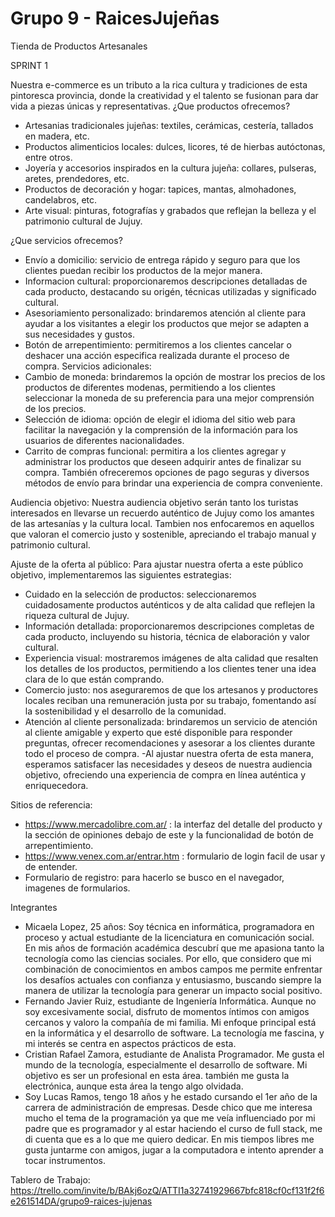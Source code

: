 # Grupo 9 - RaicesJujeñas
Tienda de Productos Artesanales

SPRINT 1

Nuestra e-commerce es un tributo a la rica cultura y tradiciones de esta pintoresca provincia, donde la creatividad y el talento se fusionan para dar vida a piezas únicas y representativas.
¿Que productos ofrecemos?
- Artesanias tradicionales jujeñas: textiles, cerámicas, cestería, tallados en madera, etc.
- Productos alimenticios locales: dulces, licores, té de hierbas autóctonas, entre otros.
- Joyería y accesorios inspirados en la cultura jujeña: collares, pulseras, aretes, prendedores, etc.
- Productos de decoración y hogar: tapices, mantas, almohadones, candelabros, etc.
- Arte visual: pinturas, fotografías y grabados que reflejan la belleza y el patrimonio cultural de Jujuy.

¿Que servicios ofrecemos?
- Envío a domicilio: servicio de entrega rápido y seguro para que los clientes puedan recibir los productos de la mejor manera.
- Informacion cultural: proporcionaremos descripciones detalladas de cada producto, destacando su origén, técnicas utilizadas y significado cultural.
- Asesoriamiento personalizado: brindaremos atención al cliente para ayudar a los visitantes a elegir los productos que mejor se adapten a sus necesidades y gustos.
- Botón de arrepentimiento: permitiremos a los clientes cancelar o deshacer una acción especifica realizada durante el proceso de compra.
Servicios adicionales:
- Cambio de moneda: brindaremos la opción de mostrar los precios de los productos de diferentes modenas, permitiendo a los clientes seleccionar la moneda de su preferencia para una mejor comprensión de los precios.
- Selección de idioma: opción de elegir el idioma del sitio web para facilitar la navegación y la comprensión de la información para los usuarios de diferentes nacionalidades.
- Carrito de compras funcional: permitira a los clientes agregar y administrar los productos que deseen adquirir antes de finalizar su compra. También ofreceremos opciones de pago seguras y diversos métodos de envío para brindar una experiencia de compra conveniente.

Audiencia objetivo:
Nuestra audiencia objetivo serán tanto los turistas interesados en llevarse un recuerdo auténtico de Jujuy como los amantes de las artesanías y la cultura local. Tambien nos enfocaremos en aquellos que valoran el comercio justo y sostenible, apreciando el trabajo manual y patrimonio cultural.

Ajuste de la oferta al público:
Para ajustar nuestra oferta a este público objetivo, implementaremos las siguientes estrategias:

- Cuidado en la selección de productos: seleccionaremos cuidadosamente productos auténticos y de alta calidad que reflejen la riqueza cultural de Jujuy.
- Información detallada: proporcionaremos descripciones completas de cada producto, incluyendo su historia, técnica de elaboración y valor cultural.
- Experiencia visual: mostraremos imágenes de alta calidad que resalten los detalles de los productos, permitiendo a los clientes tener una idea clara de lo que están comprando.
- Comercio justo: nos aseguraremos de que los artesanos y productores locales reciban una remuneración justa por su trabajo, fomentando así la sostenibilidad y el desarrollo de la comunidad.
- Atención al cliente personalizada: brindaremos un servicio de atención al cliente amigable y experto que esté disponible para responder preguntas, ofrecer recomendaciones y asesorar a los clientes durante todo el proceso de compra.
-Al ajustar nuestra oferta de esta manera, esperamos satisfacer las necesidades y deseos de nuestra audiencia objetivo, ofreciendo una experiencia de compra en línea auténtica y enriquecedora.

Sitios de referencia:
- https://www.mercadolibre.com.ar/ : la interfaz del detalle del producto y la sección de opiniones debajo de este y la funcionalidad de botón de arrepentimiento.
- https://www.venex.com.ar/entrar.htm : formulario de login facil de usar y de entender.
- Formulario de registro: para hacerlo se busco en el navegador, imagenes de formularios.

Integrantes
- Micaela Lopez, 25 años: Soy técnica en informática, programadora en proceso y actual estudiante de la licenciatura en comunicación social. En mis años de formación académica descubrí que me apasiona tanto la tecnología como las ciencias sociales. Por ello, que considero que mi combinación de conocimientos en ambos campos me permite enfrentar los desafíos actuales con confianza y entusiasmo, buscando siempre la manera de utilizar la tecnología para generar un impacto social positivo.
- Fernando Javier Ruiz, estudiante de Ingeniería Informática. Aunque no soy excesivamente social, disfruto de momentos íntimos con amigos cercanos y valoro la compañía de mi familia. Mi enfoque principal está en la informática y el desarrollo de software. La tecnología me fascina, y mi interés se centra en aspectos prácticos de esta.
- Cristian Rafael Zamora, estudiante de Analista Programador. Me gusta el mundo de la tecnología, especialmente el desarrollo de software. Mi objetivo es ser un profesional en esta área. también me gusta la electrónica, aunque esta área la tengo algo olvidada.
- Soy Lucas Ramos, tengo 18 años y he estado cursando el 1er año de la carrera de administración de empresas. Desde chico que me interesa mucho el tema de la programación ya que me veía influenciado por mi padre que es programador y al estar haciendo el curso de full stack, me di cuenta que es a lo que me quiero dedicar. En mis tiempos libres me gusta juntarme con amigos, jugar a la computadora e intento aprender a tocar instrumentos.

Tablero de Trabajo:
https://trello.com/invite/b/BAkj6ozQ/ATTI1a32741929667bfc818cf0cf131f2f6e261514DA/grupo9-raices-jujenas